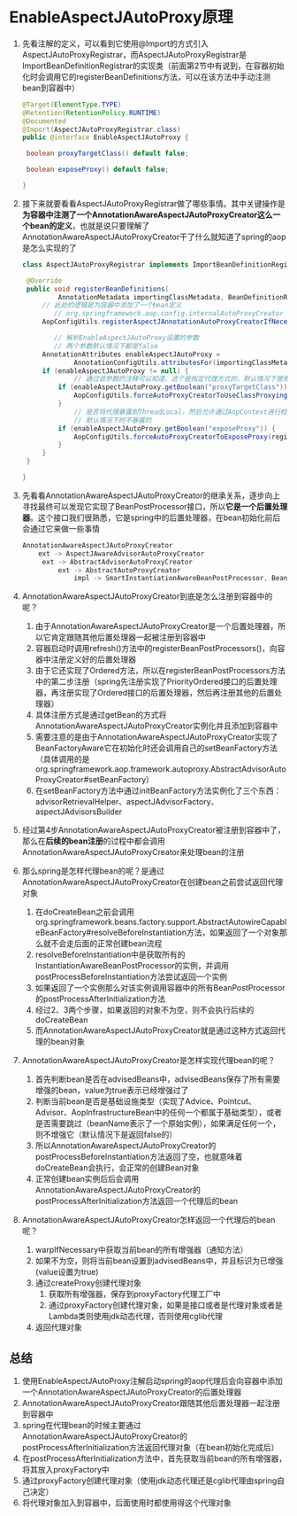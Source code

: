 # EnableAspectJAutoProxy原理

1. 先看注解的定义，可以看到它使用@Import的方式引入AspectJAutoProxyRegistrar，而AspectJAutoProxyRegistrar是ImportBeanDefinitionRegistrar的实现类（前面第2节中有说到，在容器初始化时会调用它的registerBeanDefinitions方法，可以在该方法中手动注测bean到容器中）

   ```java
   @Target(ElementType.TYPE)
   @Retention(RetentionPolicy.RUNTIME)
   @Documented
   @Import(AspectJAutoProxyRegistrar.class)
   public @interface EnableAspectJAutoProxy {
   
   	boolean proxyTargetClass() default false;
   
   	boolean exposeProxy() default false;
   
   }
   ```

2. 接下来就要看看AspectJAutoProxyRegistrar做了哪些事情。其中关键操作是**为容器中注测了一个AnnotationAwareAspectJAutoProxyCreator这么一个bean的定义**，也就是说只要理解了AnnotationAwareAspectJAutoProxyCreator干了什么就知道了spring的aop是怎么实现的了

   ```java
   class AspectJAutoProxyRegistrar implements ImportBeanDefinitionRegistrar {
   
   	@Override
   	public void registerBeanDefinitions(
   			AnnotationMetadata importingClassMetadata, BeanDefinitionRegistry registry) {
   		// 此处的逻辑是为容器中添加了一个bean定义
           // org.springframework.aop.config.internalAutoProxyCreator = AnnotationAwareAspectJAutoProxyCreator.class
   		AopConfigUtils.registerAspectJAnnotationAutoProxyCreatorIfNecessary(registry);
   
           // 解析EnableAspectJAutoProxy设置的参数
           // 两个参数默认情况下都是false
   		AnnotationAttributes enableAspectJAutoProxy =
   				AnnotationConfigUtils.attributesFor(importingClassMetadata, EnableAspectJAutoProxy.class);
   		if (enableAspectJAutoProxy != null) {
                // 通过该参数的注释可以知道，这个是指定代理方式的，默认情况下使用jdk动态代理，为true时使用cglib代理
   			if (enableAspectJAutoProxy.getBoolean("proxyTargetClass")) {
   				AopConfigUtils.forceAutoProxyCreatorToUseClassProxying(registry);
   			}
                // 是否将代理暴露到ThreadLocal，然后允许通过AopContext进行检索
                // 默认情况下时不暴露的
   			if (enableAspectJAutoProxy.getBoolean("exposeProxy")) {
   				AopConfigUtils.forceAutoProxyCreatorToExposeProxy(registry);
   			}
   		}
   	}
   
   }
   ```

3. 先看看AnnotationAwareAspectJAutoProxyCreator的继承关系，逐步向上寻找最终可以发现它实现了BeanPostProcessor接口，所以**它是一个后置处理器**。这个接口我们很熟悉，它是spring中的后置处理器，在bean初始化前后会通过它来做一些事情

   ```java
   AnnotationAwareAspectJAutoProxyCreator
       ext -> AspectJAwareAdvisorAutoProxyCreator
       	ext -> AbstractAdvisorAutoProxyCreator
       		ext -> AbstractAutoProxyCreator
       			impl -> SmartInstantiationAwareBeanPostProcessor, BeanFactoryAware
   ```

4. AnnotationAwareAspectJAutoProxyCreator到底是怎么注册到容器中的呢？

   1. 由于AnnotationAwareAspectJAutoProxyCreator是一个后置处理器，所以它肯定跟随其他后置处理器一起被注册到容器中
   2. 容器启动时调用refresh()方法中的registerBeanPostProcessors()，向容器中注册定义好的后置处理器
   3. 由于它还实现了Ordered方法，所以在registerBeanPostProcessors方法中的第二步注册（spring先注册实现了PriorityOrdered接口的后置处理器，再注册实现了Ordered接口的后置处理器，然后再注册其他的后置处理器）
   4. 具体注册方式是通过getBean的方式将AnnotationAwareAspectJAutoProxyCreator实例化并且添加到容器中
   5. 需要注意的是由于AnnotationAwareAspectJAutoProxyCreator实现了BeanFactoryAware它在初始化时还会调用自己的setBeanFactory方法（具体调用的是org.springframework.aop.framework.autoproxy.AbstractAdvisorAutoProxyCreator#setBeanFactory）
   6. 在setBeanFactory方法中通过initBeanFactory方法实例化了三个东西：advisorRetrievalHelper、aspectJAdvisorFactory、aspectJAdvisorsBuilder

5. 经过第4步AnnotationAwareAspectJAutoProxyCreator被注册到容器中了，那么在**后续的bean注册**的过程中都会调用AnnotationAwareAspectJAutoProxyCreator来处理bean的注册

6. 那么spring是怎样代理bean的呢？是通过AnnotationAwareAspectJAutoProxyCreator在创建bean之前尝试返回代理对象

   1. 在doCreateBean之前会调用org.springframework.beans.factory.support.AbstractAutowireCapableBeanFactory#resolveBeforeInstantiation方法，如果返回了一个对象那么就不会走后面的正常创建bean流程
   2. resolveBeforeInstantiation中是获取所有的InstantiationAwareBeanPostProcessor的实例，并调用postProcessBeforeInstantiation方法尝试返回一个实例
   3. 如果返回了一个实例那么对该实例调用容器中的所有BeanPostProcessor的postProcessAfterInitialization方法
   4. 经过2、3两个步骤，如果返回的对象不为空，则不会执行后续的doCreateBean
   5. 而AnnotationAwareAspectJAutoProxyCreator就是通过这种方式返回代理的bean对象

7. AnnotationAwareAspectJAutoProxyCreator是怎样实现代理bean的呢？

   1. 首先判断bean是否在advisedBeans中，advisedBeans保存了所有需要增强的bean，value为true表示已经增强过了
   2. 判断当前bean是否是基础设施类型（实现了Advice、Pointcut、Advisor、AopInfrastructureBean中的任何一个都属于基础类型），或者是否需要跳过（beanName表示了一个原始实例），如果满足任何一个，则不增强它（默认情况下是返回false的）
   3. 所以AnnotationAwareAspectJAutoProxyCreator的postProcessBeforeInstantiation方法返回了空，也就意味着doCreateBean会执行，会正常的创建Bean对象
   4. 正常创建bean实例后后会调用AnnotationAwareAspectJAutoProxyCreator的postProcessAfterInitialization方法返回一个代理后的bean

8. AnnotationAwareAspectJAutoProxyCreator怎样返回一个代理后的bean呢？

   1. warpIfNecessary中获取当前bean的所有增强器（通知方法）
   2. 如果不为空，则将当前bean设置到advisedBeans中，并且标识为已增强(value设置为true)
   3. 通过createProxy创建代理对象
      1. 获取所有增强器，保存到proxyFactory代理工厂中
      2. 通过proxyFactory创建代理对象，如果是接口或者是代理对象或者是Lambda类则使用jdk动态代理，否则使用cglib代理
   4. 返回代理对象

## 总结

1. 使用EnableAspectJAutoProxy注解启动spring的aop代理后会向容器中添加一个AnnotationAwareAspectJAutoProxyCreator的后置处理器
2. AnnotationAwareAspectJAutoProxyCreator跟随其他后置处理器一起注册到容器中
3. spring在代理bean的时候主要通过AnnotationAwareAspectJAutoProxyCreator的postProcessAfterInitialization方法返回代理对象（在bean初始化完成后）
4. 在postProcessAfterInitialization方法中，首先获取当前bean的所有增强器，将其放入proxyFactory中
5. 通过proxyFactory创建代理对象（使用jdk动态代理还是cglib代理由spring自己决定）
6. 将代理对象加入到容器中，后面使用时都使用得这个代理对象



